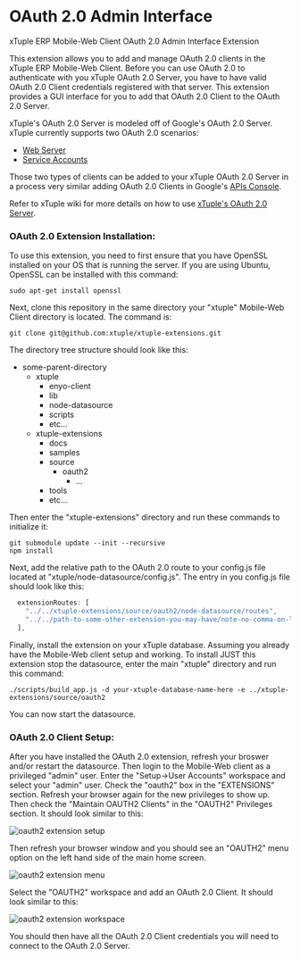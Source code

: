 OAuth 2.0 Admin Interface
=========================

xTuple ERP Mobile-Web Client OAuth 2.0 Admin Interface Extension

This extension allows you to add and manage OAuth 2.0 clients in the xTuple ERP
Mobile-Web Client. Before you can use OAuth 2.0 to authenticate with you xTuple
OAuth 2.0 Server, you have to have valid OAuth 2.0 Client credentials
registered with that server. This extension provides a GUI interface for you to
add that OAuth 2.0 Client to the OAuth 2.0 Server.

xTuple's OAuth 2.0 Server is modeled off of Google's OAuth 2.0 Server. xTuple
currently supports two OAuth 2.0 scenarios:

  * [Web Server](https://developers.google.com/accounts/docs/OAuth2WebServer)
  * [Service Accounts](https://developers.google.com/accounts/docs/OAuth2ServiceAccount)

Those two types of clients can be added to your xTuple OAuth 2.0 Server in a
process very similar adding OAuth 2.0 Clients in Google's [APIs Console](https://code.google.com/apis/console#access).

Refer to xTuple wiki for more details on how to use [xTuple's OAuth 2.0 Server](https://github.com/xtuple/xtuple/wiki/xTuple%27s-OAuth-2.0-Server).

### OAuth 2.0 Extension Installation:

To use this extension, you need to first ensure that you have OpenSSL installed
on your OS that is running the server. If you are using Ubuntu, OpenSSL can be
installed with this command:

    sudo apt-get install openssl

Next, clone this repository in the same directory your "xtuple" Mobile-Web
Client directory is located. The command is:

    git clone git@github.com:xtuple/xtuple-extensions.git

The directory tree structure should look like this:

  * some-parent-directory
    * xtuple
      * enyo-client
      * lib
      * node-datasource
      * scripts
      * etc...
    * xtuple-extensions
      * docs
      * samples
      * source
        * oauth2
          * ...
      * tools
      * etc...

Then enter the "xtuple-extensions" directory and run these commands to
initialize it:

    git submodule update --init --recursive
    npm install

Next, add the relative path to the OAuth 2.0 route to your config.js file
located at "xtuple/node-datasource/config.js". The entry in you config.js
file should look like this:

  ``` javascript
    extensionRoutes: [
      "../../xtuple-extensions/source/oauth2/node-datasource/routes",
      "../../path-to-some-other-extension-you-may-have/note-no-comma-on-last-array-value-here->"
    ],
  ```
Finally, install the extension on your xTuple database. Assuming you already
have the Mobile-Web client setup and working. To install JUST this extension
stop the datasource, enter the main "xtuple" directory and run this command:

    ./scripts/build_app.js -d your-xtuple-database-name-here -e ../xtuple-extensions/source/oauth2

You can now start the datasource.

### OAuth 2.0 Client Setup:

After you have installed the OAuth 2.0 extension, refresh your broswer and/or
restart the datasource. Then login to the Mobile-Web client as a privileged
"admin" user. Enter the "Setup->User Accounts" workspace and select your
"admin" user. Check the "oauth2" box in the "EXTENSIONS" section. Refresh your
browser again for the new privileges to show up. Then check the
"Maintain OAUTH2 Clients" in the "OAUTH2" Privileges section. It should look
similar to this:

![oauth2 extension setup](http://i.imgur.com/61ksWNW.png)

Then refresh your browser window and you should see an "OAUTH2" menu option on
the left hand side of the main home screen.

![oauth2 extension menu](http://i.imgur.com/ZuoRxYF.png)

Select the "OAUTH2" workspace and add an OAuth 2.0 Client. It should look
similar to this:

![oauth2 extension workspace](http://i.imgur.com/QE4SUHp.png)

You should then have all the OAuth 2.0 Client credentials you will need to
connect to the OAuth 2.0 Server.
